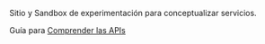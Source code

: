 Sitio y Sandbox de experimentación para conceptualizar servicios.

Guía para [Comprender las APIs](https://www.smashingmagazine.com/2018/01/understanding-using-rest-api/)
